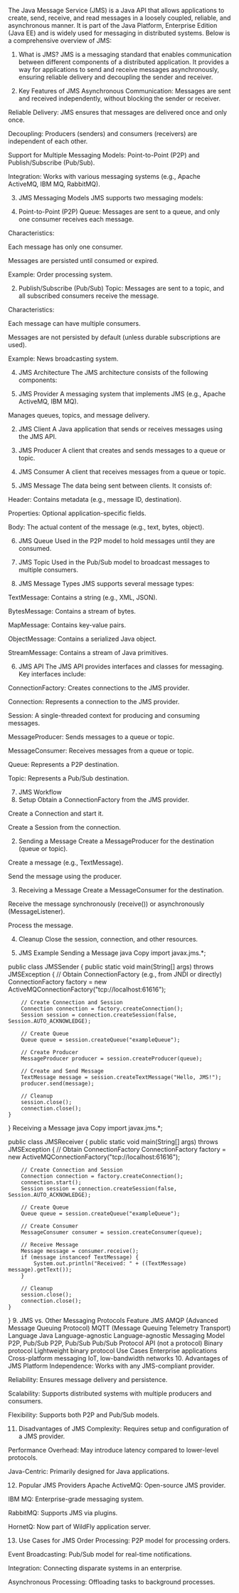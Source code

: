 The Java Message Service (JMS) is a Java API that allows applications to create, send, receive, and read messages in a loosely coupled, reliable, and asynchronous manner. It is part of the Java Platform, Enterprise Edition (Java EE) and is widely used for messaging in distributed systems. Below is a comprehensive overview of JMS:

1. What is JMS?
JMS is a messaging standard that enables communication between different components of a distributed application. It provides a way for applications to send and receive messages asynchronously, ensuring reliable delivery and decoupling the sender and receiver.

2. Key Features of JMS
Asynchronous Communication: Messages are sent and received independently, without blocking the sender or receiver.

Reliable Delivery: JMS ensures that messages are delivered once and only once.

Decoupling: Producers (senders) and consumers (receivers) are independent of each other.

Support for Multiple Messaging Models: Point-to-Point (P2P) and Publish/Subscribe (Pub/Sub).

Integration: Works with various messaging systems (e.g., Apache ActiveMQ, IBM MQ, RabbitMQ).

3. JMS Messaging Models
JMS supports two messaging models:

1. Point-to-Point (P2P)
Queue: Messages are sent to a queue, and only one consumer receives each message.

Characteristics:

Each message has only one consumer.

Messages are persisted until consumed or expired.

Example: Order processing system.

2. Publish/Subscribe (Pub/Sub)
Topic: Messages are sent to a topic, and all subscribed consumers receive the message.

Characteristics:

Each message can have multiple consumers.

Messages are not persisted by default (unless durable subscriptions are used).

Example: News broadcasting system.

4. JMS Architecture
The JMS architecture consists of the following components:

1. JMS Provider
A messaging system that implements JMS (e.g., Apache ActiveMQ, IBM MQ).

Manages queues, topics, and message delivery.

2. JMS Client
A Java application that sends or receives messages using the JMS API.

3. JMS Producer
A client that creates and sends messages to a queue or topic.

4. JMS Consumer
A client that receives messages from a queue or topic.

5. JMS Message
The data being sent between clients. It consists of:

Header: Contains metadata (e.g., message ID, destination).

Properties: Optional application-specific fields.

Body: The actual content of the message (e.g., text, bytes, object).

6. JMS Queue
Used in the P2P model to hold messages until they are consumed.

7. JMS Topic
Used in the Pub/Sub model to broadcast messages to multiple consumers.

5. JMS Message Types
JMS supports several message types:

TextMessage: Contains a string (e.g., XML, JSON).

BytesMessage: Contains a stream of bytes.

MapMessage: Contains key-value pairs.

ObjectMessage: Contains a serialized Java object.

StreamMessage: Contains a stream of Java primitives.

6. JMS API
The JMS API provides interfaces and classes for messaging. Key interfaces include:

ConnectionFactory: Creates connections to the JMS provider.

Connection: Represents a connection to the JMS provider.

Session: A single-threaded context for producing and consuming messages.

MessageProducer: Sends messages to a queue or topic.

MessageConsumer: Receives messages from a queue or topic.

Queue: Represents a P2P destination.

Topic: Represents a Pub/Sub destination.

7. JMS Workflow
1. Setup
Obtain a ConnectionFactory from the JMS provider.

Create a Connection and start it.

Create a Session from the connection.

2. Sending a Message
Create a MessageProducer for the destination (queue or topic).

Create a message (e.g., TextMessage).

Send the message using the producer.

3. Receiving a Message
Create a MessageConsumer for the destination.

Receive the message synchronously (receive()) or asynchronously (MessageListener).

Process the message.

4. Cleanup
Close the session, connection, and other resources.

8. JMS Example
Sending a Message
java
Copy
import javax.jms.*;

public class JMSSender {
    public static void main(String[] args) throws JMSException {
        // Obtain ConnectionFactory (e.g., from JNDI or directly)
        ConnectionFactory factory = new ActiveMQConnectionFactory("tcp://localhost:61616");

        // Create Connection and Session
        Connection connection = factory.createConnection();
        Session session = connection.createSession(false, Session.AUTO_ACKNOWLEDGE);

        // Create Queue
        Queue queue = session.createQueue("exampleQueue");

        // Create Producer
        MessageProducer producer = session.createProducer(queue);

        // Create and Send Message
        TextMessage message = session.createTextMessage("Hello, JMS!");
        producer.send(message);

        // Cleanup
        session.close();
        connection.close();
    }
}
Receiving a Message
java
Copy
import javax.jms.*;

public class JMSReceiver {
    public static void main(String[] args) throws JMSException {
        // Obtain ConnectionFactory
        ConnectionFactory factory = new ActiveMQConnectionFactory("tcp://localhost:61616");

        // Create Connection and Session
        Connection connection = factory.createConnection();
        connection.start();
        Session session = connection.createSession(false, Session.AUTO_ACKNOWLEDGE);

        // Create Queue
        Queue queue = session.createQueue("exampleQueue");

        // Create Consumer
        MessageConsumer consumer = session.createConsumer(queue);

        // Receive Message
        Message message = consumer.receive();
        if (message instanceof TextMessage) {
            System.out.println("Received: " + ((TextMessage) message).getText());
        }

        // Cleanup
        session.close();
        connection.close();
    }
}
9. JMS vs. Other Messaging Protocols
Feature	JMS	AMQP (Advanced Message Queuing Protocol)	MQTT (Message Queuing Telemetry Transport)
Language	Java	Language-agnostic	Language-agnostic
Messaging Model	P2P, Pub/Sub	P2P, Pub/Sub	Pub/Sub
Protocol	API (not a protocol)	Binary protocol	Lightweight binary protocol
Use Cases	Enterprise applications	Cross-platform messaging	IoT, low-bandwidth networks
10. Advantages of JMS
Platform Independence: Works with any JMS-compliant provider.

Reliability: Ensures message delivery and persistence.

Scalability: Supports distributed systems with multiple producers and consumers.

Flexibility: Supports both P2P and Pub/Sub models.

11. Disadvantages of JMS
Complexity: Requires setup and configuration of a JMS provider.

Performance Overhead: May introduce latency compared to lower-level protocols.

Java-Centric: Primarily designed for Java applications.

12. Popular JMS Providers
Apache ActiveMQ: Open-source JMS provider.

IBM MQ: Enterprise-grade messaging system.

RabbitMQ: Supports JMS via plugins.

HornetQ: Now part of WildFly application server.

13. Use Cases for JMS
Order Processing: P2P model for processing orders.

Event Broadcasting: Pub/Sub model for real-time notifications.

Integration: Connecting disparate systems in an enterprise.

Asynchronous Processing: Offloading tasks to background processes.